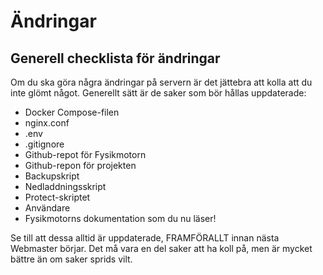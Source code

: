 # Ändringar
## Generell checklista för ändringar
Om du ska göra några ändringar på servern är det jättebra att kolla att du inte glömt något. Generellt sätt är de saker som bör hållas uppdaterade:
- Docker Compose-filen
- nginx.conf
- .env
- .gitignore
- Github-repot för Fysikmotorn
- Github-repon för projekten
- Backupskript
- Nedladdningsskript
- Protect-skriptet
- Användare
- Fysikmotorns dokumentation som du nu läser!

Se till att dessa alltid är uppdaterade, FRAMFÖRALLT innan nästa Webmaster börjar. Det må vara en del saker att ha koll på, men är mycket bättre än om saker sprids vilt.
